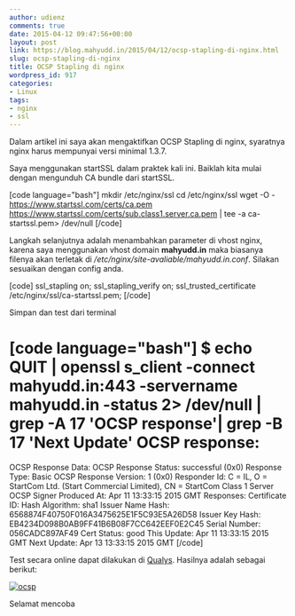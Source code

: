 ```yaml
---
author: udienz
comments: true
date: 2015-04-12 09:47:56+00:00
layout: post
link: https://blog.mahyudd.in/2015/04/12/ocsp-stapling-di-nginx.html
slug: ocsp-stapling-di-nginx
title: OCSP Stapling di nginx
wordpress_id: 917
categories:
- Linux
tags:
- nginx
- ssl
---
```


Dalam artikel ini saya akan mengaktifkan OCSP Stapling di nginx, syaratnya nginx harus mempunyai versi minimal 1.3.7.

Saya menggunakan startSSL dalam praktek kali ini. Baiklah kita mulai dengan mengunduh CA bundle dari startSSL.

[code language="bash"]
mkdir /etc/nginx/ssl
cd /etc/nginx/ssl
wget -O - https://www.startssl.com/certs/ca.pem https://www.startssl.com/certs/sub.class1.server.ca.pem | tee -a ca-startssl.pem> /dev/null
[/code]

Langkah selanjutnya adalah menambahkan parameter di vhost nginx, karena saya menggunakan vhost domain **mahyudd.in** maka biasanya filenya akan terletak di _/etc/nginx/site-avaliable/mahyudd.in.conf_. Silakan sesuaikan dengan config anda.

[code]
  ssl_stapling              on;
  ssl_stapling_verify       on;
  ssl_trusted_certificate   /etc/nginx/ssl/ca-startssl.pem;
[/code]

Simpan dan test dari terminal

[code language="bash"]
$ echo QUIT | openssl s_client -connect mahyudd.in:443 -servername mahyudd.in -status 2> /dev/null | grep -A 17 'OCSP response'| grep -B 17 'Next Update'
OCSP response:
======================================
OCSP Response Data:
    OCSP Response Status: successful (0x0)
    Response Type: Basic OCSP Response
    Version: 1 (0x0)
    Responder Id: C = IL, O = StartCom Ltd. (Start Commercial Limited), CN = StartCom Class 1 Server OCSP Signer
    Produced At: Apr 11 13:33:15 2015 GMT
    Responses:
    Certificate ID:
      Hash Algorithm: sha1
      Issuer Name Hash: 6568874F40750F016A3475625E1F5C93E5A26D58
      Issuer Key Hash: EB4234D098B0AB9FF41B6B08F7CC642EEF0E2C45
      Serial Number: 056CADC897AF49
    Cert Status: good
    This Update: Apr 11 13:33:15 2015 GMT
    Next Update: Apr 13 13:33:15 2015 GMT
[/code]

Test secara online dapat dilakukan di [Qualys](https://www.ssllabs.com/ssltest/analyze.html?d=mahyudd.in&s=202.154.22.5). Hasilnya adalah sebagai berikut:

[![ocsp](https://blog.mahyudd.in/wp-content/uploads/2015/04/ocsp.png)](https://blog.mahyudd.in/wp-content/uploads/2015/04/ocsp.png)



Selamat mencoba
